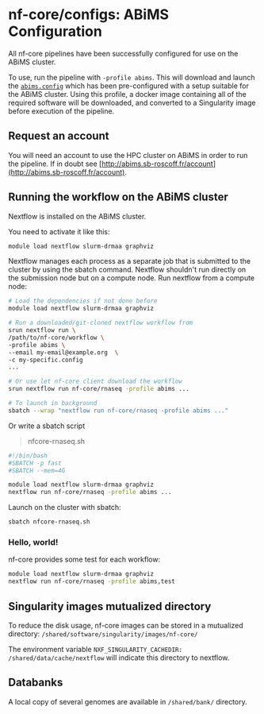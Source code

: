 # nf-core/configs: ABiMS Configuration

All nf-core pipelines have been successfully configured for use on the ABiMS cluster.

To use, run the pipeline with `-profile abims`. This will download and launch the [`abims.config`](../conf/abims.config) which has been pre-configured with a setup suitable for the ABiMS cluster. Using this profile, a docker image containing all of the required software will be downloaded, and converted to a Singularity image before execution of the pipeline.

## Request an account

You will need an account to use the HPC cluster on ABiMS in order
to run the pipeline. If in doubt see [http://abims.sb-roscoff.fr/account](http://abims.sb-roscoff.fr/account).

## Running the workflow on the ABiMS cluster

Nextflow is installed on the ABiMS cluster.

You need to activate it like this:

```bash
module load nextflow slurm-drmaa graphviz
```

Nextflow manages each process as a separate job that is submitted to the cluster by using the sbatch command.
Nextflow shouldn't run directly on the submission node but on a compute node. Run nextflow from a compute node:

```bash
# Load the dependencies if not done before
module load nextflow slurm-drmaa graphviz

# Run a downloaded/git-cloned nextflow workflow from
srun nextflow run \
/path/to/nf-core/workflow \
-profile abims \
--email my-email@example.org  \
-c my-specific.config
...

# Or use let nf-core client download the workflow
srun nextflow run nf-core/rnaseq -profile abims ...

# To launch in background
sbatch --wrap "nextflow run nf-core/rnaseq -profile abims ..."
```

Or write a sbatch script

> nfcore-rnaseq.sh

```bash
#!/bin/bash
#SBATCH -p fast
#SBATCH --mem=4G

module load nextflow slurm-drmaa graphviz
nextflow run nf-core/rnaseq -profile abims ...
```

Launch on the cluster with sbatch:

```bash
sbatch nfcore-rnaseq.sh
```

### Hello, world!

nf-core provides some test for each workflow:

```bash
module load nextflow slurm-drmaa graphviz
nextflow run nf-core/rnaseq -profile abims,test
```

## Singularity images mutualized directory

To reduce the disk usage, nf-core images can be stored in a mutualized directory: `/shared/software/singularity/images/nf-core/`

The environment variable `NXF_SINGULARITY_CACHEDIR: /shared/data/cache/nextflow` will indicate this directory to nextflow.

## Databanks

A local copy of several genomes are available in `/shared/bank/` directory.
